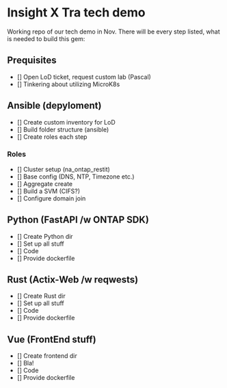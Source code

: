 # Insight X Tra tech demo

Working repo of our tech demo in Nov.
There will be every step listed, what is needed to build this gem:

## Prequisites

- [] Open LoD ticket, request custom lab (Pascal)
- [] Tinkering about utilizing MicroK8s

## Ansible (depyloment)

- [] Create custom inventory for LoD
- [] Build folder structure (ansible)
- [] Create roles each step

### Roles

- [] Cluster setup (na_ontap_restit)
- [] Base config (DNS, NTP, Timezone etc.)
- [] Aggregate create
- [] Build a SVM (CIFS?)
- [] Configure domain join

## Python (FastAPI /w ONTAP SDK)

- [] Create Python dir
- [] Set up all stuff
- [] Code
- [] Provide dockerfile

## Rust (Actix-Web /w reqwests)

- [] Create Rust dir
- [] Set up all stuff
- [] Code
- [] Provide dockerfile

## Vue (FrontEnd stuff)

- [] Create frontend dir
- [] Bla!
- [] Code
- [] Provide dockerfile